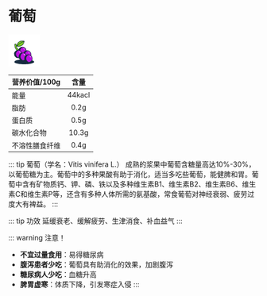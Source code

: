 # 葡萄
<img src="/fruits/putao.png">

营养价值/100g|含量
----|:--:
能量|44kacl
脂肪|0.2g
蛋白质|0.5g
碳水化合物|10.3g
不溶性膳食纤维|0.4g

::: tip 葡萄（学名：Vitis vinifera L.）
成熟的浆果中葡萄含糖量高达10%-30%，以葡萄糖为主。葡萄中的多种果酸有助于消化，适当多吃些葡萄，能健脾和胃。葡萄中含有矿物质钙、钾、磷、铁以及多种维生素B1、维生素B2、维生素B6、维生素C和维生素P等，还含有多种人体所需的氨基酸，常食葡萄对神经衰弱、疲劳过度大有裨益。
:::

::: tip 功效
延缓衰老、缓解疲劳、生津消食、补血益气
:::

::: warning 注意！
- **不宜过量食用**：易得糖尿病
- **腹泻患者少吃**：葡萄具有助消化的效果，加剧腹泻
- **糖尿病人少吃**：血糖升高
- **脾胃虚寒**：体质下降，引发寒症入侵
  :::

<Vssue  />

